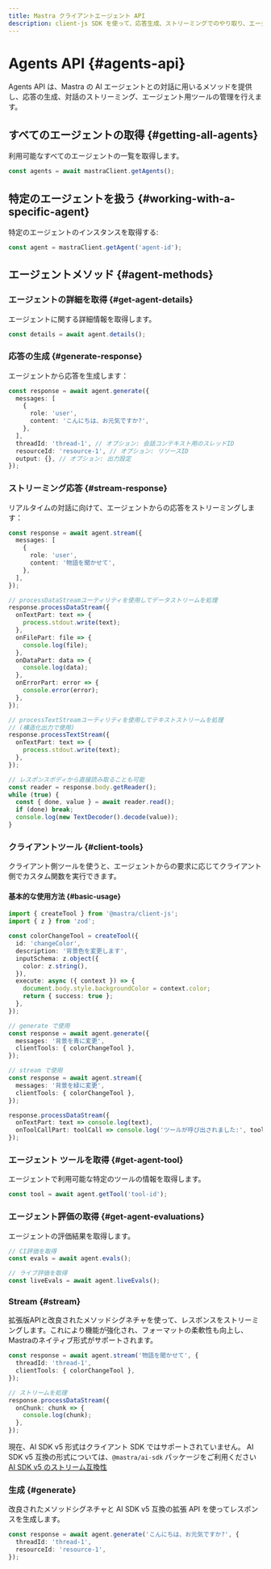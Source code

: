 ```yaml
---
title: Mastra クライアントエージェント API
description: client-js SDK を使って、応答生成、ストリーミングでのやり取り、エージェントツールの管理など、Mastra の AI エージェントとの対話方法を学びます。
---
```


# Agents API \{#agents-api\}

Agents API は、Mastra の AI エージェントとの対話に用いるメソッドを提供し、応答の生成、対話のストリーミング、エージェント用ツールの管理を行えます。

## すべてのエージェントの取得 \{#getting-all-agents\}

利用可能なすべてのエージェントの一覧を取得します。

```typescript
const agents = await mastraClient.getAgents();
```

## 特定のエージェントを扱う \{#working-with-a-specific-agent\}

特定のエージェントのインスタンスを取得する:

```typescript
const agent = mastraClient.getAgent('agent-id');
```

## エージェントメソッド \{#agent-methods\}

### エージェントの詳細を取得 \{#get-agent-details\}

エージェントに関する詳細情報を取得します。

```typescript
const details = await agent.details();
```

### 応答の生成 \{#generate-response\}

エージェントから応答を生成します：

```typescript
const response = await agent.generate({
  messages: [
    {
      role: 'user',
      content: 'こんにちは、お元気ですか?',
    },
  ],
  threadId: 'thread-1', // オプション: 会話コンテキスト用のスレッドID
  resourceId: 'resource-1', // オプション: リソースID
  output: {}, // オプション: 出力設定
});
```

### ストリーミング応答 \{#stream-response\}

リアルタイムの対話に向けて、エージェントからの応答をストリーミングします：

```typescript
const response = await agent.stream({
  messages: [
    {
      role: 'user',
      content: '物語を聞かせて',
    },
  ],
});

// processDataStreamユーティリティを使用してデータストリームを処理
response.processDataStream({
  onTextPart: text => {
    process.stdout.write(text);
  },
  onFilePart: file => {
    console.log(file);
  },
  onDataPart: data => {
    console.log(data);
  },
  onErrorPart: error => {
    console.error(error);
  },
});

// processTextStreamユーティリティを使用してテキストストリームを処理
// (構造化出力で使用)
response.processTextStream({
  onTextPart: text => {
    process.stdout.write(text);
  },
});

// レスポンスボディから直接読み取ることも可能
const reader = response.body.getReader();
while (true) {
  const { done, value } = await reader.read();
  if (done) break;
  console.log(new TextDecoder().decode(value));
}
```

### クライアントツール \{#client-tools\}

クライアント側ツールを使うと、エージェントからの要求に応じてクライアント側でカスタム関数を実行できます。

#### 基本的な使用方法 \{#basic-usage\}

```typescript
import { createTool } from '@mastra/client-js';
import { z } from 'zod';

const colorChangeTool = createTool({
  id: 'changeColor',
  description: '背景色を変更します',
  inputSchema: z.object({
    color: z.string(),
  }),
  execute: async ({ context }) => {
    document.body.style.backgroundColor = context.color;
    return { success: true };
  },
});

// generate で使用
const response = await agent.generate({
  messages: '背景を青に変更',
  clientTools: { colorChangeTool },
});

// stream で使用
const response = await agent.stream({
  messages: '背景を緑に変更',
  clientTools: { colorChangeTool },
});

response.processDataStream({
  onTextPart: text => console.log(text),
  onToolCallPart: toolCall => console.log('ツールが呼び出されました:', toolCall.toolName),
});
```

### エージェント ツールを取得 \{#get-agent-tool\}

エージェントで利用可能な特定のツールの情報を取得します。

```typescript
const tool = await agent.getTool('tool-id');
```

### エージェント評価の取得 \{#get-agent-evaluations\}

エージェントの評価結果を取得します。

```typescript
// CI評価を取得
const evals = await agent.evals();

// ライブ評価を取得
const liveEvals = await agent.liveEvals();
```

### Stream \{#stream\}

拡張版APIと改良されたメソッドシグネチャを使って、レスポンスをストリーミングします。これにより機能が強化され、フォーマットの柔軟性も向上し、Mastraのネイティブ形式がサポートされます。

```typescript
const response = await agent.stream('物語を聞かせて', {
  threadId: 'thread-1',
  clientTools: { colorChangeTool },
});

// ストリームを処理
response.processDataStream({
  onChunk: chunk => {
    console.log(chunk);
  },
});
```

現在、AI SDK v5 形式はクライアント SDK ではサポートされていません。
AI SDK v5 互換の形式については、`@mastra/ai-sdk` パッケージをご利用ください
[AI SDK v5 のストリーム互換性](/docs/frameworks/agentic-uis/ai-sdk#enabling-stream-compatibility)

### 生成 \{#generate\}

改良されたメソッドシグネチャと AI SDK v5 互換の拡張 API を使ってレスポンスを生成します。

```typescript
const response = await agent.generate('こんにちは、お元気ですか?', {
  threadId: 'thread-1',
  resourceId: 'resource-1',
});
```
